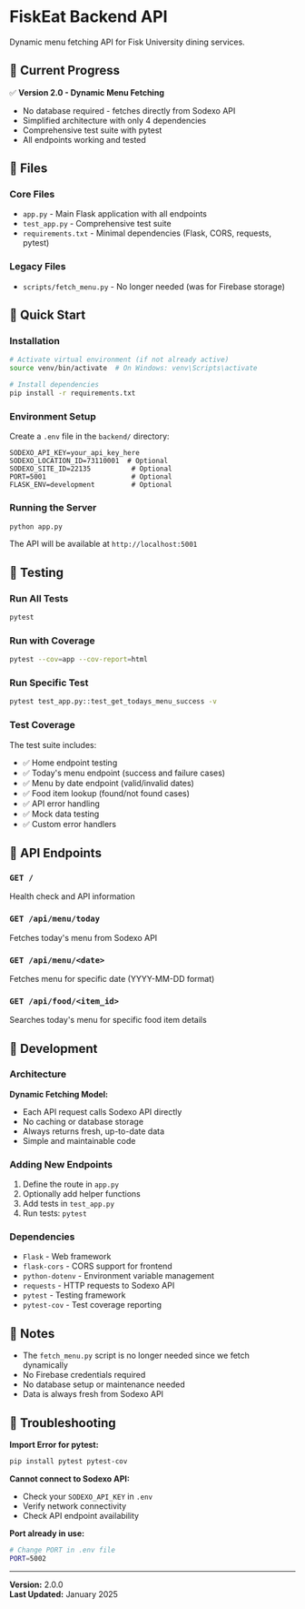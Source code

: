 # FiskEat Backend API

Dynamic menu fetching API for Fisk University dining services.

## 🎯 Current Progress

✅ **Version 2.0 - Dynamic Menu Fetching**
- No database required - fetches directly from Sodexo API
- Simplified architecture with only 4 dependencies
- Comprehensive test suite with pytest
- All endpoints working and tested

## 📂 Files

### Core Files
- `app.py` - Main Flask application with all endpoints
- `test_app.py` - Comprehensive test suite
- `requirements.txt` - Minimal dependencies (Flask, CORS, requests, pytest)

### Legacy Files
- `scripts/fetch_menu.py` - No longer needed (was for Firebase storage)

## 🚀 Quick Start

### Installation

```bash
# Activate virtual environment (if not already active)
source venv/bin/activate  # On Windows: venv\Scripts\activate

# Install dependencies
pip install -r requirements.txt
```

### Environment Setup

Create a `.env` file in the `backend/` directory:

```env
SODEXO_API_KEY=your_api_key_here
SODEXO_LOCATION_ID=73110001  # Optional
SODEXO_SITE_ID=22135          # Optional
PORT=5001                     # Optional
FLASK_ENV=development         # Optional
```

### Running the Server

```bash
python app.py
```

The API will be available at `http://localhost:5001`

## 🧪 Testing

### Run All Tests

```bash
pytest
```

### Run with Coverage

```bash
pytest --cov=app --cov-report=html
```

### Run Specific Test

```bash
pytest test_app.py::test_get_todays_menu_success -v
```

### Test Coverage

The test suite includes:
- ✅ Home endpoint testing
- ✅ Today's menu endpoint (success and failure cases)
- ✅ Menu by date endpoint (valid/invalid dates)
- ✅ Food item lookup (found/not found cases)
- ✅ API error handling
- ✅ Mock data testing
- ✅ Custom error handlers

## 📡 API Endpoints

### `GET /`
Health check and API information

### `GET /api/menu/today`
Fetches today's menu from Sodexo API

### `GET /api/menu/<date>`
Fetches menu for specific date (YYYY-MM-DD format)

### `GET /api/food/<item_id>`
Searches today's menu for specific food item details

## 🔧 Development

### Architecture

**Dynamic Fetching Model:**
- Each API request calls Sodexo API directly
- No caching or database storage
- Always returns fresh, up-to-date data
- Simple and maintainable code

### Adding New Endpoints

1. Define the route in `app.py`
2. Optionally add helper functions
3. Add tests in `test_app.py`
4. Run tests: `pytest`

### Dependencies

- `Flask` - Web framework
- `flask-cors` - CORS support for frontend
- `python-dotenv` - Environment variable management
- `requests` - HTTP requests to Sodexo API
- `pytest` - Testing framework
- `pytest-cov` - Test coverage reporting

## 📝 Notes

- The `fetch_menu.py` script is no longer needed since we fetch dynamically
- No Firebase credentials required
- No database setup or maintenance needed
- Data is always fresh from Sodexo API

## 🐛 Troubleshooting

**Import Error for pytest:**
```bash
pip install pytest pytest-cov
```

**Cannot connect to Sodexo API:**
- Check your `SODEXO_API_KEY` in `.env`
- Verify network connectivity
- Check API endpoint availability

**Port already in use:**
```bash
# Change PORT in .env file
PORT=5002
```

---

**Version:** 2.0.0  
**Last Updated:** January 2025


